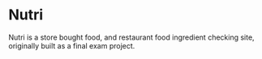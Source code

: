 # Nutri
Nutri is a store bought food, and restaurant food ingredient checking site, originally built as a final exam project.
